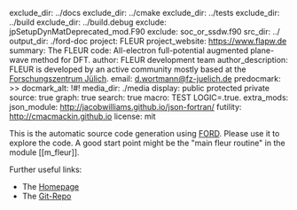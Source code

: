 exclude_dir: ../docs
exclude_dir: ../cmake
exclude_dir: ../tests
exclude_dir: ../build
exclude_dir: ../build.debug
exclude: jpSetupDynMatDeprecated_mod.F90
exclude: soc_or_ssdw.f90
src_dir: ../
output_dir: ./ford-doc
project: FLEUR
project_website: https://www.flapw.de
summary: The FLEUR code: All-electron full-potential augmented plane-wave method for DFT.
author: FLEUR development team 
author_description: FLEUR is developed by an active community mostly based at the [Forschungszentrum Jülich](http://www.fz-juelich.de/pgi/pgi-1/EN/Home/home_node.html).
email: d.wortmann@fz-juelich.de
predocmark: >>
docmark_alt: !#!
media_dir: ./media
display: public
         protected
         private
source: true
graph: true
search: true
macro: TEST
       LOGIC=.true.
extra_mods: json_module: http://jacobwilliams.github.io/json-fortran/
            futility: http://cmacmackin.github.io
license: mit

This is the automatic source code generation using [FORD](https://github.com/Fortran-FOSS-Programmers/ford). Please use it to explore the code. A good start point might be the "main fleur routine" in the module [[m_fleur]].

Further useful links:

* The [Homepage](https://www.flapw.de)
* The [Git-Repo](https://iffgit.fz-juelch.de/fleur/fleur)
